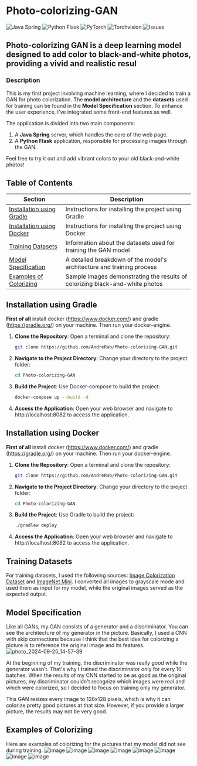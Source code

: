 # Photo-colorizing-GAN
![Java Spring](https://img.shields.io/badge/Java-Spring-brightgreen)
![Python Flask](https://img.shields.io/badge/Python-Flask-blue)
![PyTorch](https://img.shields.io/badge/PyTorch-2.1.1-red)
![Torchvision](https://img.shields.io/badge/Torchvision-0.16.1-orange)
![Issues](https://img.shields.io/github/issues/AndreRab/Photo-colorizing-GAN)

## **Photo-colorizing GAN** is a deep learning model designed to add color to black-and-white photos, providing a vivid and realistic resul

### Description
This is my first project involving machine learning, where I decided to train a GAN for photo colorization. The **model architecture** and the **datasets** used for training can be found in the **Model Specification** section. To enhance the user experience, I’ve integrated some front-end features as well.

The application is divided into two main components:
1. A **Java Spring** server, which handles the core of the web page.
2. A **Python Flask** application, responsible for processing images through the GAN.

Feel free to try it out and add vibrant colors to your old black-and-white photos!

## Table of Contents

| Section                      | Description                                                         |
|-------------------------------|---------------------------------------------------------------------|
| [Installation using Gradle](#installation-using-gradle) | Instructions for installing the project using Gradle               |
| [Installation using Docker](#installation-using-docker) | Instructions for installing the project using Docker               |
| [Training Datasets](#training-datasets)   | Information about the datasets used for training the GAN model      |
| [Model Specification](#model-specification)   | A detailed breakdown of the model's architecture and training process |
| [Examples of Colorizing](#examples-of-colorizing)  | Sample images demonstrating the results of colorizing black-and-white photos |


## Installation using Gradle
**First of all** install docker (https://www.docker.com/) and gradle (https://gradle.org/) on your machine. Then run your docker-engine.
1. **Clone the Repository**:
   Open a terminal and clone the repository:
   ```bash
   git clone https://github.com/AndreRab/Photo-colorizing-GAN.git
   ```
2. **Navigate to the Project Directory**:
   Change your directory to the project folder:
    ```bash
    cd Photo-colorizing-GAN
    ```
3. **Build the Project**:
   Use Docker-compose to build the project:
   ```bash
   docker-compose up --build -d
   ```
4. **Access the Application**:
   Open your web browser and navigate to http://localhost:8082 to access the application.

## Installation using Docker
**First of all** install docker (https://www.docker.com/) and gradle (https://gradle.org/) on your machine. Then run your docker-engine.
1. **Clone the Repository**:
   Open a terminal and clone the repository:
   ```bash
   git clone https://github.com/AndreRab/Photo-colorizing-GAN.git
   ```
2. **Navigate to the Project Directory**:
   Change your directory to the project folder:
    ```bash
    cd Photo-colorizing-GAN
    ```
3. **Build the Project**:
   Use Gradle to build the project:
   ```bash
   ./gradlew deploy
   ```
4. **Access the Application**:
   Open your web browser and navigate to http://localhost:8082 to access the application.

## Training Datasets
For training datasets, I used the following sources: [Image Colorization Dataset](https://www.kaggle.com/datasets/aayush9753/image-colorization-dataset) and [ImageNet Mini](https://www.kaggle.com/datasets/ifigotin/imagenetmini-1000). I converted all images to grayscale mode and used them as input for my model, while the original images served as the expected output.

## Model Specification
Like all GANs, my GAN consists of a generator and a discriminator. You can see the architecture of my generator in the picture. Basically, I used a CNN with skip connections because I think that the best idea for colorizing a picture is to reference the original image and its features.
![photo_2024-09-25_14-57-39](https://github.com/user-attachments/assets/5cee7a37-3740-4a95-a337-a5682d03eaa5)


At the beginning of my training, the discriminator was really good while the generator wasn’t. That's why I trained the discriminator only for every 10 batches. When the results of my CNN started to be as good as the original pictures, my discriminator couldn't recognize which images were real and which were colorized, so I decided to focus on training only my generator.

This GAN resizes every image to 128x128 pixels, which is why it can colorize pretty good pictures at that size. However, if you provide a larger picture, the results may not be very good.

## Examples of Colorizing
Here are examples of colorizing for the pictures that my model did not see during training.
![image](https://github.com/user-attachments/assets/dc133bbb-193a-4b8f-a6d9-52b338f0adff)
![image](https://github.com/user-attachments/assets/3acb7513-7d0a-42ca-afc0-02346311d755)
![image](https://github.com/user-attachments/assets/59859f1e-4712-4f91-abde-d1f19566acb2)
![image](https://github.com/user-attachments/assets/e93350c4-025f-46f5-be61-2bc5838232bf)
![image](https://github.com/user-attachments/assets/eacc278e-f792-4e23-b4b2-077506e669cf)
![image](https://github.com/user-attachments/assets/faf67fea-c526-4d10-b4f0-6ceaa8475a7d)
![image](https://github.com/user-attachments/assets/5d1541f3-fa81-44ff-a301-84125656405a)
![image](https://github.com/user-attachments/assets/2c59b6f7-a080-4879-8428-0037f9c6db32)










